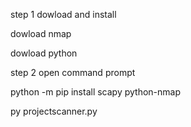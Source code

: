 step 1 dowload and install

dowload nmap

dowload python

step 2 open command prompt

python -m pip install scapy python-nmap

py projectscanner.py
